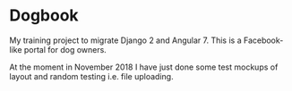 # Dogbook
My training project to migrate Django 2 and Angular 7. This is a Facebook-like portal for dog owners.

At the moment in November 2018 I have just done some test mockups of layout and random testing i.e. file uploading.
